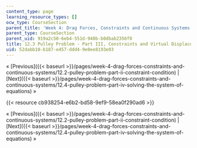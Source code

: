 ```yaml
---
content_type: page
learning_resource_types: []
ocw_type: CourseSection
parent_title: 'Week 4: Drag Forces, Constraints and Continuous Systems'
parent_type: CourseSection
parent_uid: 919a2c50-6eb4-551d-940b-b0dbab2356f0
title: 12.3 Pulley Problem - Part III, Constraints and Virtual Displacement Arguments
uid: 52dabb10-b187-e457-ddd4-9e0ee8193e03
---
```


« [Previous]({{< baseurl >}}/pages/week-4-drag-forces-constraints-and-continuous-systems/12.2-pulley-problem-part-ii-constraint-condition) | [Next]({{< baseurl >}}/pages/week-4-drag-forces-constraints-and-continuous-systems/12.4-pulley-problem-part-iv-solving-the-system-of-equations) »

{{< resource cb938254-e6b2-bd58-9ef9-58ea0f290ad6 >}}

« [Previous]({{< baseurl >}}/pages/week-4-drag-forces-constraints-and-continuous-systems/12.2-pulley-problem-part-ii-constraint-condition) | [Next]({{< baseurl >}}/pages/week-4-drag-forces-constraints-and-continuous-systems/12.4-pulley-problem-part-iv-solving-the-system-of-equations) »